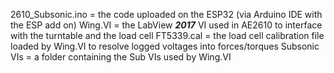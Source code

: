2610_Subsonic.ino = the code uploaded on the ESP32 (via Arduino IDE with the ESP add on)
Wing.VI           = the LabView ***2017*** VI used in AE2610 to interface with the turntable and the load cell
FT5339.cal        = the load cell calibration file loaded by Wing.VI to resolve logged voltages into forces/torques
Subsonic VIs      = a folder containing the Sub VIs used by Wing.VI

